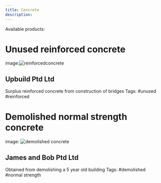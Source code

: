 ```yaml
---
title: Concrete
description: 
---
```


Available products: 

# Unused reinforced concrete  
image:![reinforcedconcrete](https://user-images.githubusercontent.com/101006225/156900625-7c5429b6-3449-4660-964c-78049854a348.png) 
## Upbuild Ptd Ltd 
Surplus reinforced concrete from construction of bridges 
Tags: #unused #reinforced 



# Demolished normal strength concrete 
image: ![demolished concrete](https://user-images.githubusercontent.com/101006225/156900864-eac98fb5-2038-4d07-b19f-1549b22a1ca4.jpg)
## James and Bob Ptd Ltd 
Obtained from demolishing a 5 year old building 
Tags: #demolished #normal strength 


